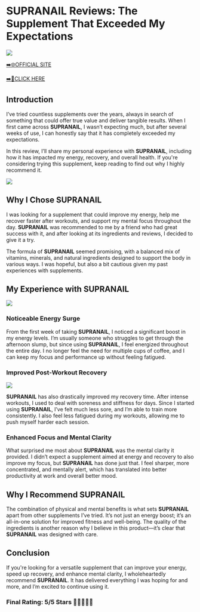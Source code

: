 # **SUPRANAIL Reviews**: The Supplement That Exceeded My Expectations

[![](https://static.vecteezy.com/system/resources/thumbnails/019/896/014/small/buy-now-gradient-button-with-cart-symbol-buy-now-illustration-png.png)](https://edetoop.top/lander/sugarpreland-1/supranail.html) 

[➡️🌐OFFICIAL SITE](https://edetoop.top/lander/sugarpreland-1/supranail.html) 

[➡️🔗CLICK HERE](https://edetoop.top/lander/sugarpreland-1/supranail.html) 


## Introduction

I’ve tried countless supplements over the years, always in search of something that could offer true value and deliver tangible results. When I first came across **SUPRANAIL**, I wasn’t expecting much, but after several weeks of use, I can honestly say that it has completely exceeded my expectations.

In this review, I’ll share my personal experience with **SUPRANAIL**, including how it has impacted my energy, recovery, and overall health. If you're considering trying this supplement, keep reading to find out why I highly recommend it.

[![](https://wallpapers.com/images/hd/red-order-now-button-udg4jcj4arvn8b0n-2.png)](https://edetoop.top/lander/sugarpreland-1/supranail.html)  

## Why I Chose **SUPRANAIL**

I was looking for a supplement that could improve my energy, help me recover faster after workouts, and support my mental focus throughout the day. **SUPRANAIL** was recommended to me by a friend who had great success with it, and after looking at its ingredients and reviews, I decided to give it a try.

The formula of **SUPRANAIL** seemed promising, with a balanced mix of vitamins, minerals, and natural ingredients designed to support the body in various ways. I was hopeful, but also a bit cautious given my past experiences with supplements.

## My Experience with **SUPRANAIL**

[![](https://static.vecteezy.com/system/resources/thumbnails/019/896/014/small/buy-now-gradient-button-with-cart-symbol-buy-now-illustration-png.png)](https://edetoop.top/lander/sugarpreland-1/supranail.html)

### Noticeable Energy Surge

From the first week of taking **SUPRANAIL**, I noticed a significant boost in my energy levels. I’m usually someone who struggles to get through the afternoon slump, but since using **SUPRANAIL**, I feel energized throughout the entire day. I no longer feel the need for multiple cups of coffee, and I can keep my focus and performance up without feeling fatigued.

### Improved Post-Workout Recovery

[![](https://wallpapers.com/images/hd/red-order-now-button-udg4jcj4arvn8b0n-2.png)](https://edetoop.top/lander/sugarpreland-1/supranail.html)  

**SUPRANAIL** has also drastically improved my recovery time. After intense workouts, I used to deal with soreness and stiffness for days. Since I started using **SUPRANAIL**, I’ve felt much less sore, and I’m able to train more consistently. I also feel less fatigued during my workouts, allowing me to push myself harder each session.

### Enhanced Focus and Mental Clarity

What surprised me most about **SUPRANAIL** was the mental clarity it provided. I didn’t expect a supplement aimed at energy and recovery to also improve my focus, but **SUPRANAIL** has done just that. I feel sharper, more concentrated, and mentally alert, which has translated into better productivity at work and overall better mood.

## Why I Recommend **SUPRANAIL**

The combination of physical and mental benefits is what sets **SUPRANAIL** apart from other supplements I’ve tried. It’s not just an energy boost; it’s an all-in-one solution for improved fitness and well-being. The quality of the ingredients is another reason why I believe in this product—it’s clear that **SUPRANAIL** was designed with care.

## Conclusion

If you're looking for a versatile supplement that can improve your energy, speed up recovery, and enhance mental clarity, I wholeheartedly recommend **SUPRANAIL**. It has delivered everything I was hoping for and more, and I’m excited to continue using it.

### Final Rating: 5/5 Stars 🌟🌟🌟🌟🌟
